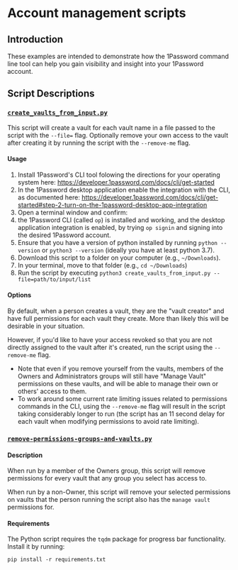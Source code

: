 # Account management scripts

## Introduction

These examples are intended to demonstrate how the 1Password command line tool can help you gain visibility and insight into your 1Password account.  

## Script Descriptions

### [`create_vaults_from_input.py`](./create_vaults_from_input.py)
This script will create a vault for each vault name in a file passed to the script with the `--file=` flag. Optionally remove your own access to the vault after creating it by running the script with the `--remove-me` flag. 

#### Usage
1. Install 1Password's CLI tool folowing the directions for your operating system here: https://developer.1password.com/docs/cli/get-started
2. In the 1Password desktop application enable the integration with the CLI, as documented here: https://developer.1password.com/docs/cli/get-started#step-2-turn-on-the-1password-desktop-app-integration
3. Open a terminal window and confirm:
  4. the 1Password CLI (called `op`) is installed and working, and the desktop application integration is enabled, by trying `op signin` and signing into the desired 1Password account. 
  5. Ensure that you have a version of python installed by running `python --version` or `python3 --version` (ideally you have at least python 3.7). 
6. Download this script to a folder on your computer (e.g., `~/Downloads`). 
7. In your terminal, move to that folder (e.g., `cd ~/Downloads`)
8. Run the script by executing `python3 create_vaults_from_input.py --file=path/to/input/list` 


#### Options
By default, when a person creates a vault, they are the "vault creator" and have full permissions for each vault they create. More than likely this will be desirable in your situation. 

However, if you'd like to have your access revoked so that you are not directly assigned to the vault after it's created, run the script using the `--remove-me` flag. 
* Note that even if you remove yourself from the vaults, members of the Owners and Administrators groups will still have "Manage Vault" permissions on these vaults, and will be able to manage their own or others' access to them. 
* To work around some current rate limiting issues related to permissions commands in the CLI, using the `--remove-me` flag will result in the script taking considerably longer to run (the script has an 11 second delay for each vault when modifying permissions to avoid rate limiting).

### [`remove-permissions-groups-and-vaults.py`](./remove-permissions-groups-and-vault.py)

#### Description
When run by a member of the Owners group, this script will remove permissions for every vault that any group you select has access to.

When run by a non-Owner, this script will remove your selected permissions on vaults that the person running the script also has the `manage vault` permissions for.


#### Requirements 
The Python script requires the `tqdm` package for progress bar functionality. Install it by running:
  ```
  pip install -r requirements.txt
  ```

